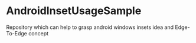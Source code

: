 # AndroidInsetUsageSample
Repository which can help to grasp android windows insets idea and Edge-To-Edge concept
